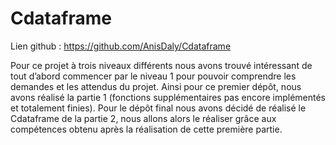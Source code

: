 # Cdataframe
Lien github : https://github.com/AnisDaly/Cdataframe

Pour ce projet à trois niveaux différents nous avons trouvé intéressant de tout d’abord commencer par le niveau 1 pour pouvoir comprendre les demandes et les attendus du projet. 
Ainsi pour ce premier dépôt, nous avons réalisé la partie 1 (fonctions supplémentaires pas encore implémentés et totalement finies).
Pour le dépôt final nous avons décidé de réalisé le Cdataframe de la partie 2, nous allons alors le réaliser grâce aux compétences obtenu après la réalisation de cette première partie.
